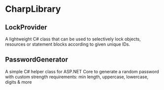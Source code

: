 # CharpLibrary

## LockProvider

A lightweight C# class that can be used to selectively lock objects, resources or statement blocks according to given unique IDs.

## PasswordGenerator

A simple C# helper class for ASP.NET Core to generate a random password with custom strength requirements: min length, uppercase, lowercase, digits &amp; more
